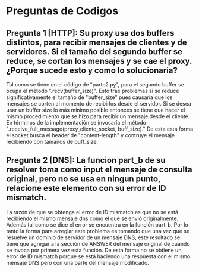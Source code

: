 # Preguntas de Codigos

## Pregunta 1 [HTTP]: Su proxy usa dos buffers distintos, para recibir mensajes de clientes y de servidores. Si el tamaño del segundo buffer se reduce, se cortan los mensajes y se cae el proxy. ¿Porque sucede esto y como lo solucionaria?

Tal como se tiene en el código de "parte2.py", para el segundo buffer se ocupa el método ".recv(buffer_size)". Esto trae problemas si se reduce significativamente el tamaño de "buffer_size" pues causaría que los mensajes se corten al momento de recibirlos desde el servidor. Si se desea usar un buffer size lo más mínimo posible entonces se tiene que hacer el mismo procedimiento que se hizo para recibir un mensaje desde el cliente. En términos de la implementación se invocaría el método ".receive_full_message(proxy_cliente_socket, buff_size)." De esta esta forma el socket busca el header de "content-length" y contruye el mensaje recibiendo con tamaños de buff_size.

## Pregunta 2 [DNS]: La funcion part_b de su resolver toma como input el mensaje de consulta original, pero no se usa en ningun punto, relacione este elemento con su error de ID mismatch. 

La razón de que se obtenga el error de ID mismatch es que no se está recibiendo el mismo mensaje dns como el que se envió originalmente. Además tal como se dice el error se encuentra en la función part_b. Por lo tanto la forma para arreglar este problema es tomando que una vez que se resuelve un dominio de servidor de un mensaje DNS, este resultado se tiene que agregar a la sección de ANSWER del mensaje original de cuando se invoca por primera vez esta función. De esta forma no se obtiene un error de ID mismatch porque se está haciendo una respuesta con el mismo mensaje DNS pero con una parte del mensaje modificado.